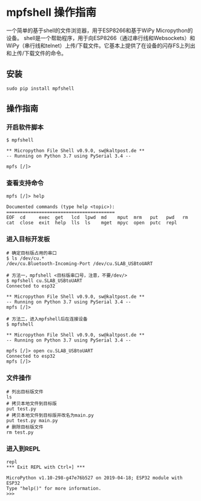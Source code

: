# mpfshell 操作指南

一个简单的基于shell的文件浏览器，用于ESP8266和基于WiPy Micropython的设备。 shell是一个帮助程序，用于向ESP8266（通过串行线和Websockets）和WiPy（串行线和telnet）上传/下载文件。它基本上提供了在设备的闪存FS上列出和上传/下载文件的命令。

## 安装

```shell
sudo pip install mpfshell
```

## 操作指南

### 开启软件脚本

```shell
$ mpfshell

** Micropython File Shell v0.9.0, sw@kaltpost.de **
-- Running on Python 3.7 using PySerial 3.4 --

mpfs [/]>
```

### 查看支持命令

```shell
mpfs [/]> help

Documented commands (type help <topic>):
========================================
EOF  cd     exec  get   lcd  lpwd  md    mput  mrm   put   pwd   rm
cat  close  exit  help  lls  ls    mget  mpyc  open  putc  repl
```

### 进入目标开发板

```shell
# 确定目标版占用的串口
$ ls /dev/cu.*
/dev/cu.Bluetooth-Incoming-Port /dev/cu.SLAB_USBtoUART

# 方法一，mpfshell <目标版串口号，注意，不要/dev/>
$ mpfshell cu.SLAB_USBtoUART
Connected to esp32

** Micropython File Shell v0.9.0, sw@kaltpost.de **
-- Running on Python 3.7 using PySerial 3.4 --
mpfs [/]>

# 方法二，进入mpfshell后在连接设备
$ mpfshell

** Micropython File Shell v0.9.0, sw@kaltpost.de **
-- Running on Python 3.7 using PySerial 3.4 --

mpfs [/]> open cu.SLAB_USBtoUART
Connected to esp32
mpfs [/]>
```

### 文件操作

```
# 列出目标版文件
ls
# 拷贝本地文件到目标版
put test.py
# 拷贝本地文件到目标版并改名为main.py
put test.py main.py
# 删除目标版文件
rm test.py
```

### 进入到REPL

```shell
repl
*** Exit REPL with Ctrl+] ***

MicroPython v1.10-298-g47e76b527 on 2019-04-18; ESP32 module with ESP32
Type "help()" for more information.
>>>
```

